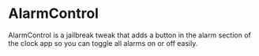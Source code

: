 AlarmControl
============

AlarmControl is a jailbreak tweak that adds a button in the alarm section of the clock app so you can toggle all alarms on or off easily.
